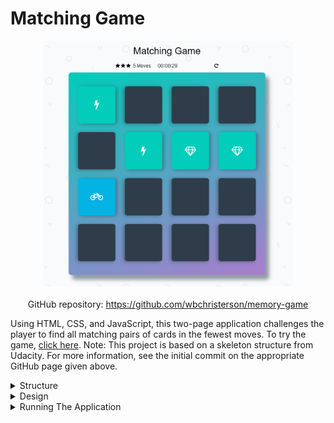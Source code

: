 # Matching Game

<div style="display: flex; flex-direction: column; align-items: center">
    <img alt="A sample image of the matching game during use" width="400" src="/assets/Matching-Game-imgs/display.png">
    <div style="margin-top: 20px">
        GitHub repository: <a target="\_blank" href="https://github.com/wbchristerson/memory-game">https://github.com/wbchristerson/memory-game</a>
    </div>
</div>

Using HTML, CSS, and JavaScript, this two-page application challenges the player to find all matching pairs of cards in the fewest moves. To try the game, <a href="https://wbchristerson.github.io/memory-game/" target="\_blank">click here</a>. Note: This project is based on a skeleton structure from Udacity. For more information, see the initial commit on the appropriate GitHub page given above.

<details>
    <summary>Structure</summary>
    <br>
    <ul>
        <li>You must find the 8 matching images from cards that are turned over.</li>
        <li>When you click a card, it flips, turns blue, and the hidden image appears.</li>
        <li>When you make a match, the cards change color and the images remain visible.</li>
        <li>If you do not make a match, the cards flip back over to their original display.</li>
        <li>Once you match all cards, the game is over and the screen congratulates you, listing various statistics about your game. To play again, click the "play again" button.</li>
    </ul>
</details>

<details>
    <summary>Design</summary>
    <br>
    The main screen includes a timer, a move counter, a reset button, and a star rating. Below is an example of the interface:

    <div style="display: flex; justify-content: center; margin-top: 20px; margin-bottom: 20px;">
        <img width="400" src="/assets/Matching-Game-imgs/memory-game-page.png" alt="A screenshot of the game's introductory page" style="max-height: 400px;">
    </div>

    Finishing with at most 15 moves yields a 3-star rating, finishing with more than 16 moves but at most 25 yields a 2-star rating, and finishing with more than 25 moves yields a 1-star rating. Here is an example end page:

    <div style="display: flex; justify-content: center; margin-top: 20px; margin-bottom: 20px;">
        <img width="400" src="/assets/Matching-Game-imgs/memory-end-page.png" alt="A screenshot of the game's end page">
    </div>
</details>

<details>
    <summary>Running The Application</summary>
    <br>
    Run the application in your browser by <a href="https://wbchristerson.github.io/memory-game/" target="\_blank">clicking here</a>. To download, clone the repository using this terminal command:
    <br>
    <code>git clone https://github.com/wbchristerson/memory-game.git</code>
    <br>
    <br>
    Alternatively, follow the instructions below to download to a hard drive:
    <ul>
        <li>Navigate to <a href="https://github.com/wbchristerson/memory-game" target="\_blank">this page</a>.</li>
        <li>Click the green "Clone or download" button towards the right then choose "Download ZIP".</li>
        <li>Find the folder <code>memory-game-master</code> in your Downloads folder or wherever it was placed on your device.</li>
        <li>Right click and choose "Extract All" then extract.</li>
        <li>Open your browser and use <code>Ctrl + O</code> (for Windows machines) to open the file selector on your device.</li>
        <li>Go to <code>memory-game-master</code>, enter <code>memory-game-master</code> again, then select <code>index.html</code>. The game screen will appear.
        </li>
    </ul>
</details>
